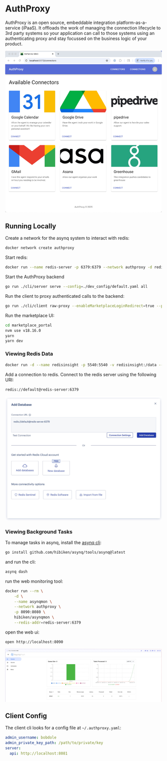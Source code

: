 # AuthProxy

AuthProxy is an open source, embeddable integration platform-as-a-service (iPaaS). It offloads the work of managing
the connection lifecycle to 3rd party systems so your application can call to those systems using an authenticating
proxy and stay focussed on the business logic of your product.

![marketplace-connectors.jpg](docs/images/marketplace-connectors.jpg)

## Running Locally

Create a network for the asynq system to interact with redis:

```bash
docker network create authproxy
```

Start redis:

```bash
docker run --name redis-server -p 6379:6379 --network authproxy -d redis
```

Start the AuthProxy backend

```bash
go run ./cli/server serve --config=./dev_config/default.yaml all
```

Run the client to proxy authenticated calls to the backend:

```bash
go run ./cli/client raw-proxy --enableMarketplaceLoginRedirect=true --proxyTo=api
```

Run the marketplace UI:

```bash
cd marketplace_portal
nvm use v18.16.0
yarn
yarn dev
```

### Viewing Redis Data

```bash
docker run -d --name redisinsight -p 5540:5540 -v redisinsight:/data --network authproxy redis/redisinsight:latest 
```

Add a connection to redis. Connect to the redis server using the following URI:

```
redis://default@redis-server:6379
```

![redis-insight-add-db.jpg](docs/images/redis-insight-add-db.jpg)

### Viewing Background Tasks
To manage tasks in asynq, install the [asynq cli](https://github.com/hibiken/asynq/blob/master/tools/asynq/README.md):

```bash
go install github.com/hibiken/asynq/tools/asynq@latest
```

and run the cli:

```bash
asynq dash
````

run the web monitoring tool:

```bash
docker run --rm \
    -d \
    --name asynqmon \
    --network authproxy \
    -p 8090:8080 \
    hibiken/asynqmon \
    --redis-addr=redis-server:6379
```

open the web ui:

```bash
open http://localhost:8090
```

![asynqmon.jpg](docs/images/asynqmon.jpg)

## Client Config

The client cli looks for a config file at `~/.authproxy.yaml`:

```yaml
admin_username: bobdole
admin_private_key_path: /path/to/private/key
server:
  api: http://localhost:8081
```